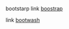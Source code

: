 bootstarp
link [boostrap](https://getbootstrap.com/docs/5.3/getting-started/introduction/#next-steps)


link [bootwash](https://bootswatch.com/)

